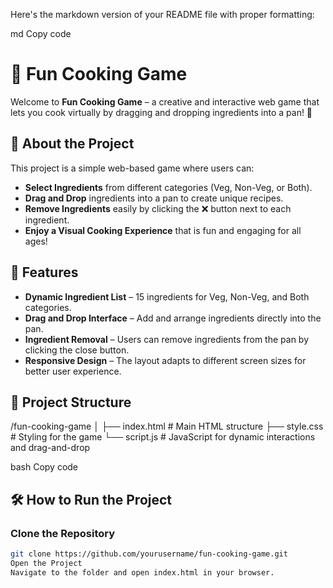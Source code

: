 Here's the markdown version of your README file with proper formatting:

md
Copy code
# 🍳 Fun Cooking Game  
Welcome to **Fun Cooking Game** – a creative and interactive web game that lets you cook virtually by dragging and dropping ingredients into a pan! 🎉  

## 🌟 About the Project  
This project is a simple web-based game where users can:  

- **Select Ingredients** from different categories (Veg, Non-Veg, or Both).  
- **Drag and Drop** ingredients into a pan to create unique recipes.  
- **Remove Ingredients** easily by clicking the ❌ button next to each ingredient.  
- **Enjoy a Visual Cooking Experience** that is fun and engaging for all ages!  

## 🚀 Features  
- **Dynamic Ingredient List** – 15 ingredients for Veg, Non-Veg, and Both categories.  
- **Drag and Drop Interface** – Add and arrange ingredients directly into the pan.  
- **Ingredient Removal** – Users can remove ingredients from the pan by clicking the close button.  
- **Responsive Design** – The layout adapts to different screen sizes for better user experience.  

## 📂 Project Structure  
/fun-cooking-game
│
├── index.html # Main HTML structure
├── style.css # Styling for the game
└── script.js # JavaScript for dynamic interactions and drag-and-drop

bash
Copy code

## 🛠️ How to Run the Project  
### Clone the Repository  
```bash
git clone https://github.com/yourusername/fun-cooking-game.git  
Open the Project
Navigate to the folder and open index.html in your browser.
